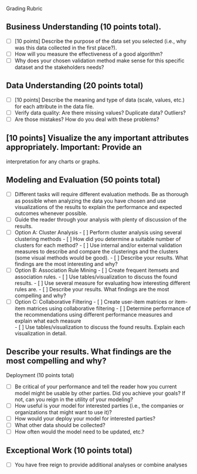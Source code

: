 Grading Rubric 
## Business Understanding (10 points total).  
- [ ]  [10 points] Describe the purpose of the data set you selected (i.e., why was this data
collected in the first place?). 
- [ ]  How will you measure the effectiveness of a good algorithm? 
- [ ]  Why does your chosen validation method make sense for this specific dataset and the stakeholders needs? 
## Data Understanding (20 points total) 
- [ ]  [10 points] Describe the meaning and type of data (scale, values, etc.) for each attribute in the data file. 
- [ ]  Verify data quality: Are there missing values? Duplicate data? Outliers? 
- [ ]  Are those mistakes? How do you deal with these problems?  
## [10 points] Visualize the any important attributes appropriately. Important: Provide an 
interpretation for any charts or graphs.  
## Modeling and Evaluation (50 points total) 
- [ ]  Different tasks will require different evaluation methods. Be as thorough as possible when analyzing 
the data you have chosen and use visualizations of the results to explain the performance and 
expected outcomes whenever possible. 
- [ ]  Guide the reader through your analysis with plenty of discussion of the results. 
- [ ]  Option A: Cluster Analysis 
		- [ ]  Perform cluster analysis using several clustering methods 
		- [ ]  How did you determine a suitable number of clusters for each method? 
		- [ ]  Use internal and/or external validation measures to describe and compare the clusterings and the clusters (some visual methods would be good). 
		- [ ]  Describe your results. What findings are the most interesting and why? 
- [ ]  Option B: Association Rule Mining 
		- [ ]  Create frequent itemsets and association rules. 
		- [ ]  Use tables/visualization to discuss the found results. 
		- [ ]  Use several measure for evaluating how interesting different rules are. 
		- [ ]  Describe your results. What findings are the most compelling and why? 
- [ ]  Option C: Collaborative Filtering 
		- [ ]  Create user-item matrices or item-item matrices using collaborative filtering 
		- [ ]  Determine performance of the recommendations using different performance measures and explain what each measure  
		- [ ]  Use tables/visualization to discuss the found results. Explain each visualization in detail. 
## Describe your results. What findings are the most compelling and why? 
Deployment (10 points total) 
- [ ]  Be critical of your performance and tell the reader how you current model might be usable by 
other parties. Did you achieve your goals? If not, can you reign in the utility of your modeling? 
- [ ]  How useful is your model for interested parties (i.e., the companies or organizations 
that might want to use it)? 
- [ ]  How would your deploy your model for interested parties?  
- [ ]  What other data should be collected?  
- [ ]  How often would the model need to be updated, etc.? 
## Exceptional Work (10 points total) 
- [ ]  You have free reign to provide additional analyses or combine analyses 

